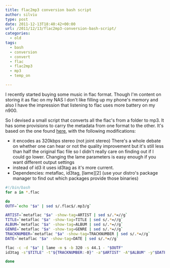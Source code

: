 ```yaml
---
title: flac2mp3 conversion bash script
author: silviu
type: post
date: 2011-12-13T18:40:42+00:00
url: /2011/12/13/flac2mp3-conversion-bash-script/
categories:
  - old
tags:
  - bash
  - conversion
  - convert
  - flac
  - flac2mp3
  - mp3
  - temp_on

---
```

I recently started buying some music in flac format. Though I'm content on storing it as flac on my NAS I don't like filling up my phone's memory and also I have the impression that listening to flac uses more battery on my n900.

So I devised a small script that converts all the flac's from a folder to mp3. It has some provisions to carry the metadata from one format to the other. It's based on the one found [here][1], with the following modifications:

  * it encodes as 320kbps stereo (not joint stereo) There's a whole debate on whether one can hear or not the quality improvement but it's still less than half the original flac file so I didn't really care on finding out if I could go lower. Changing the lame parameters is easy enough if you want different output settings
  * instead of id3 it uses id3tag as it's more current.
  * Dependencies: metaflac, id3tag, [lame][2] (use your distro's package manager to find out which packages provide those binaries)


```bash {linenos=true}
#!/bin/bash
for a in *.flac

do
OUTF=`echo "$a" | sed s/.flac$/.mp3/g`

ARTIST=`metaflac "$a" -show-tag=ARTIST | sed s/.*=//g`
TITLE=`metaflac "$a" -show-tag=TITLE | sed s/.*=//g`
ALBUM=`metaflac "$a" -show-tag=ALBUM | sed s/.*=//g`
GENRE=`metaflac "$a" -show-tag=GENRE | sed s/.*=//g`
TRACKNUMBER=`metaflac "$a" -show-tag=TRACKNUMBER | sed s/.*=//g`
DATE=`metaflac "$a" -show-tag=DATE | sed s/.*=//g`

flac -c -d "$a" | lame -m s -b 320 -s 44.1 - "$OUTF"
id3tag -s"$TITLE" -t"${TRACKNUMBER:-0}" -a"$ARTIST" -A"$ALBUM" -y"$DATE" -g"${GENRE:-12}" "$OUTF"

done
```

 [1]: https://wiki.archlinux.org/index.php/Convert_Flac_to_Mp